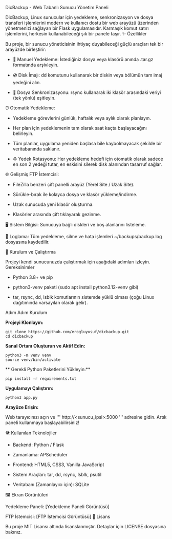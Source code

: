 DicBackup - Web Tabanlı Sunucu Yönetim Paneli

DicBackup, Linux sunucular için yedekleme, senkronizasyon ve dosya transferi işlemlerini modern ve kullanıcı dostu bir web arayüzü üzerinden yönetmenizi sağlayan bir Flask uygulamasıdır.
Karmaşık komut satırı işlemlerini, herkesin kullanabileceği şık bir panele taşır.
✨ Özellikler

Bu proje, bir sunucu yöneticisinin ihtiyaç duyabileceği güçlü araçları tek bir arayüzde birleştirir:


   - 📁 Manuel Yedekleme: İstediğiniz dosya veya klasörü anında .tar.gz formatında arşivleyin.
    
   - 💿 Disk İmajı: dd komutunu kullanarak bir diskin veya bölümün tam imaj yedeğini alın.
    
   - 🔄 Dosya Senkronizasyonu: rsync kullanarak iki klasör arasındaki veriyi (tek yönlü) eşitleyin.
    
  ⏰ Otomatik Yedekleme:
    
  -   Yedekleme görevlerini günlük, haftalık veya aylık olarak planlayın.
        
  -   Her plan için yedeklemenin tam olarak saat kaçta başlayacağını belirleyin.
        
  -   Tüm planlar, uygulama yeniden başlasa bile kaybolmayacak şekilde bir veritabanında saklanır.
        
  - ♻️ Yedek Rotasyonu: Her yedekleme hedefi için otomatik olarak sadece en son 2 yedeği tutar, en eskisini silerek disk alanından tasarruf sağlar.
    
  🌐 Gelişmiş FTP İstemcisi:
    
  -  FileZilla benzeri çift panelli arayüz (Yerel Site / Uzak Site).
        
  -  Sürükle-bırak ile kolayca dosya ve klasör yükleme/indirme.
        
  -  Uzak sunucuda yeni klasör oluşturma.
        
  -  Klasörler arasında çift tıklayarak gezinme.
        
  🖥️ Sistem Bilgisi: Sunucuya bağlı diskleri ve boş alanlarını listeleme.
    
  📝 Loglama: Tüm yedekleme, silme ve hata işlemleri ~/backups/backup.log dosyasına kaydedilir.
    
    
🚀 Kurulum ve Çalıştırma

Projeyi kendi sunucunuzda çalıştırmak için aşağıdaki adımları izleyin.
Gereksinimler

  - Python 3.8+ ve pip

  - python3-venv paketi (sudo apt install python3.12-venv gibi)

  - tar, rsync, dd, lsblk komutlarının sistemde yüklü olması (çoğu Linux dağıtımında varsayılan olarak gelir).

Adım Adım Kurulum

  **Projeyi Klonlayın:**

    git clone https://github.com/erogluyusuf/dicbackup.git
    cd dicbackup

  **Sanal Ortam Oluşturun ve Aktif Edin:**

    python3 -m venv venv
    source venv/bin/activate

  ** Gerekli Python Paketlerini Yükleyin:**

    pip install -r requirements.txt


  **Uygulamayı Çalıştırın:**

    python3 app.py

   **Arayüze Erişin:**
   
   Web tarayıcınızı açın ve ''' http://<sunucu_ipsi>:5000 ''' adresine gidin. Artık paneli kullanmaya başlayabilirsiniz!
   
🛠️ Kullanılan Teknolojiler

  - Backend: Python / Flask

 - Zamanlama: APScheduler

 - Frontend: HTML5, CSS3, Vanilla JavaScript

 - Sistem Araçları: tar, dd, rsync, lsblk, psutil

 - Veritabanı (Zamanlayıcı için): SQLite

🖼️ Ekran Görüntüleri

Yedekleme Paneli:
[Yedekleme Paneli Görüntüsü]

FTP İstemcisi:
[FTP İstemcisi Görüntüsü]
📄 Lisans

Bu proje MIT Lisansı altında lisanslanmıştır. Detaylar için LICENSE dosyasına bakınız.

